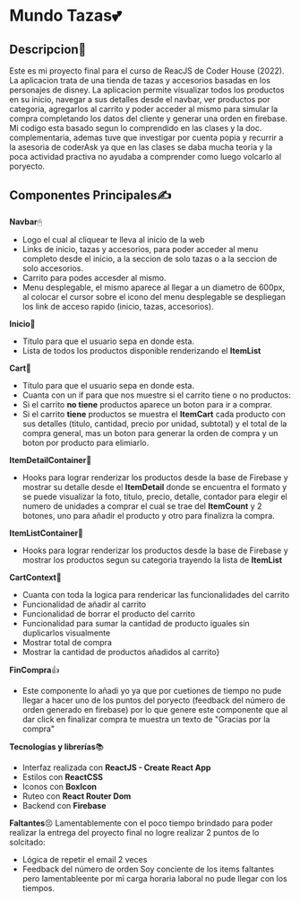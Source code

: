 # Mundo Tazas💕


## Descripcion👀

Este es mi proyecto final para el curso de ReacJS de Coder House (2022).
La aplicacion trata de una tienda de tazas y accesorios basadas en los personajes de disney.
La aplicacion permite visualizar todos los productos en su inicio, navegar a sus detalles desde el navbar, ver productos por categoria, agregarlos al carrito y poder acceder al mismo para simular la compra completando los datos del cliente y generar una orden en firebase.
Mi codigo esta basado segun lo comprendido en las clases y la doc. complementaria, ademas tuve que investigar por cuenta popia y recurrir a la asesoria de coderAsk ya que en las clases se daba mucha teoria y la poca actividad practiva no ayudaba a comprender como luego volcarlo al poryecto.

## Componentes Principales✍ 

**Navbar**🖱
 - Logo el cual al cliquear te lleva al inicio de la web
 - Links de inicio, tazas y accesorios, para poder acceder al menu completo desde el inicio, a la seccion de solo tazas o a la seccion de solo accesorios.
 - Carrito para podes accesder al mismo.
 - Menu desplegable, el mismo aparece al llegar a un diametro de 600px, al colocar el cursor sobre el icono del menu desplegable se despliegan los link de acceso rapido (inicio, tazas, accesorios).

**Inicio**📱
 - Titulo para que el usuario sepa en donde esta.
 - Lista de todos los productos disponible renderizando el **ItemList**

**Cart**🛒
 - Titulo para que el usuario sepa en donde esta.
 - Cuanta con un if para que nos muestre si el carrito tiene o no productos:
 - Si el carrito **no tiene** productos aparece un boton para ir a comprar.
 - Si el carrito **tiene** productos se muestra el **ItemCart** cada producto con sus detalles (titulo, cantidad, precio por unidad, subtotal) y el total de la compra general, mas un boton para generar la orden de compra y un boton por producto para elimiarlo.

**ItemDetailContainer**📑
- Hooks para lograr renderizar los productos desde la base de Firebase y mostrar su detalle desde el **ItemDetail** donde se encuentra el formato y se puede visualizar la foto, titulo, precio, detalle, contador para elegir el numero de unidades a comprar el cual se trae del **ItemCount** y 2 botones, uno para añadir el producto  y otro para finalizra la compra.

**ItemListContainer**🧾
- Hooks para lograr renderizar los productos desde la base de Firebase y mostrar los productos segun su categoria trayendo la lista de **ItemList** 

**CartContext**📌
- Cuanta con toda la logica para rendericar las funcionalidades del carrito
- Funcionalidad de añadir al carrito
- Funcionalidad de borrar el producto del carrito
- Funcionalidad para sumar la cantidad de producto iguales sin duplicarlos visualmente
- Mostrar total de compra
- Mostrar la cantidad de productos añadidos al carrito}

**FinCompra**👍
- Este componente lo añadi yo ya que por cuetiones de tiempo no pude llegar a hacer uno de los puntos del poryecto (feedback del número de orden generado en firebase) por lo que genere este componente que al dar click en finalizar compra te muestra un texto de "Gracias por la compra"

**Tecnologías y librerías**📚

- Interfaz realizada con **ReactJS - Create React App**
- Estilos con **ReactCSS**
- Iconos con **BoxIcon**
- Ruteo con **React Router Dom**
- Backend con **Firebase**

**Faltantes**😣
Lamentablemente con el poco tiempo brindado para poder realizar la entrega del proyecto final no logre realizar 2 puntos de lo solcitado:
- Lógica de repetir el email 2 veces
- Feedback del número de orden
Soy conciente de los items faltantes pero lamentableente por mi carga horaria laboral no pude llegar con los tiempos.
